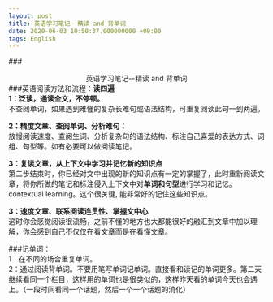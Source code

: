 ```yaml
---
layout: post
title: 英语学习笔记--精读 and 背单词
date: 2020-06-03 10:50:37.000000000 +09:00
tags: English
---
```


###<center>英语学习笔记--精读 and 背单词</center>
###英语阅读方法和流程：<strong>读四遍</strong>  
<strong>1：泛读，通读全文，不停顿。</strong>      
不查阅单词，如果遇到难懂的复杂长难句或语法结构，可重复阅读此句一到两遍。  

<strong>2：精度文章、查阅单词、分析难句：</strong>  
放慢阅读速度、查阅生词、分析复杂句的语法结构、标注自己喜爱的表达方式、词组、句型等。如有必要可以做阅读笔记。   
 
<strong>3：复读文章，从上下文中学习并记忆新的知识点</strong>  
第二步结束时，你已经对文中出现的新的知识点有一定的掌握了，此时重新阅读文章，将你所做的笔记和标注侵入上下文中对<strong>单词和句型</strong>进行学习和记忆。contextual learning。这个很关键, 能非常好的记住这些知识点。

<strong>3：速度文章、联系阅读连贯性、掌握文中心</strong>  
这时你会感觉阅读很流畅，之前不懂的地方也大都能很好的融汇到文章中加以理解，你会感到自己不仅仅在看文章而是在看懂文章。


###记单词：  
1：在不同的场合重复单词。      
2：通过阅读背单词。不要用笔写单词记单词。直接看和读记的单词更多。第二天继续看同一个栏目，这样用的单词也是很类似的，这样昨天看的单词今天也会遇上。（一段时间看同一个话题，然后一个一个话题的消化）    

